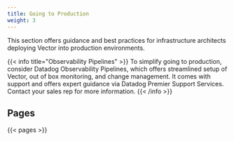 ```yaml
---
title: Going to Production
weight: 3
---
```


This section offers guidance and best practices for infrastructure architects deploying Vector into production environments.

{{< info title="Observability Pipelines" >}}
To simplify going to production, consider Datadog Observability Pipelines, which offers streamlined setup of Vector, out of box monitoring, and change management. It comes with support and offers expert guidance via Datadog Premier Support Services. Contact your sales rep for more information.
{{< /info >}}

## Pages

{{< pages >}}